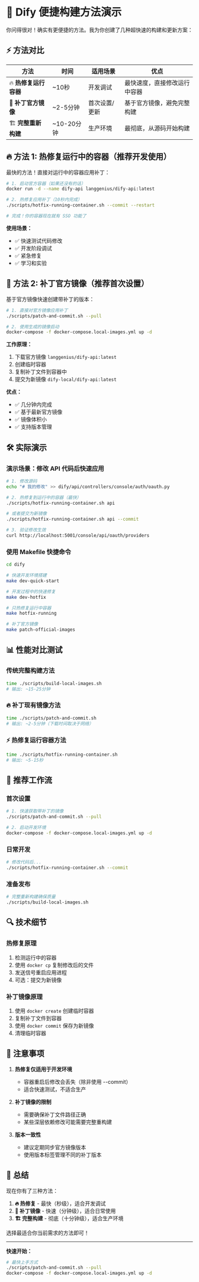 # 🚀 Dify 便捷构建方法演示

你问得很对！确实有更便捷的方法。我为你创建了几种超快速的构建和更新方案：

## ⚡ 方法对比

| 方法 | 时间 | 适用场景 | 优点 |
|------|------|---------|------|
| 🔥 **热修复运行容器** | ~10秒 | 开发调试 | 最快速度，直接修改运行中容器 |
| 🎯 **补丁官方镜像** | ~2-5分钟 | 首次设置/更新 | 基于官方镜像，避免完整构建 |
| 🏗️ **完整重新构建** | ~10-20分钟 | 生产环境 | 最彻底，从源码开始构建 |

## 🔥 方法 1: 热修复运行中的容器（推荐开发使用）

最快的方法！直接对运行中的容器应用补丁：

```bash
# 1. 启动官方容器（如果还没有的话）
docker run -d --name dify-api langgenius/dify-api:latest

# 2. 热修复应用补丁（10秒内完成）
./scripts/hotfix-running-container.sh --commit --restart

# 完成！你的容器现在就有 SSO 功能了
```

**使用场景：**
- ✅ 快速测试代码修改
- ✅ 开发阶段调试
- ✅ 紧急修复
- ✅ 学习和实验

## 🎯 方法 2: 补丁官方镜像（推荐首次设置）

基于官方镜像快速创建带补丁的版本：

```bash
# 1. 直接对官方镜像应用补丁
./scripts/patch-and-commit.sh --pull

# 2. 使用生成的镜像启动
docker-compose -f docker-compose.local-images.yml up -d
```

**工作原理：**
1. 下载官方镜像 `langgenius/dify-api:latest`
2. 创建临时容器
3. 复制补丁文件到容器中
4. 提交为新镜像 `dify-local/dify-api:latest`

**优点：**
- ✅ 几分钟内完成
- ✅ 基于最新官方镜像
- ✅ 镜像体积小
- ✅ 支持版本管理

## 🛠️ 实际演示

### 演示场景：修改 API 代码后快速应用

```bash
# 1. 修改源码
echo "# 我的修改" >> dify/api/controllers/console/auth/oauth.py

# 2. 热修复到运行中的容器（最快）
./scripts/hotfix-running-container.sh api

# 或者提交为新镜像
./scripts/hotfix-running-container.sh api --commit

# 3. 验证修改生效
curl http://localhost:5001/console/api/oauth/providers
```

### 使用 Makefile 快捷命令

```bash
cd dify

# 快速开发环境搭建
make dev-quick-start

# 开发过程中的快速修复
make dev-hotfix

# 只热修复运行中容器
make hotfix-running

# 补丁官方镜像
make patch-official-images
```

## 📊 性能对比测试

### 传统完整构建方法
```bash
time ./scripts/build-local-images.sh
# 输出: ~15-25分钟
```

### 🔥 补丁现有镜像方法
```bash
time ./scripts/patch-and-commit.sh
# 输出: ~2-5分钟（下载时间取决于网络）
```

### ⚡ 热修复运行容器方法
```bash
time ./scripts/hotfix-running-container.sh
# 输出: ~5-15秒
```

## 🎯 推荐工作流

### 首次设置
```bash
# 1. 快速获取带补丁的镜像
./scripts/patch-and-commit.sh --pull

# 2. 启动开发环境
docker-compose -f docker-compose.local-images.yml up -d
```

### 日常开发
```bash
# 修改代码后...
./scripts/hotfix-running-container.sh --commit
```

### 准备发布
```bash
# 完整重新构建确保质量
./scripts/build-local-images.sh
```

## 🔍 技术细节

### 热修复原理
1. 检测运行中的容器
2. 使用 `docker cp` 复制修改后的文件
3. 发送信号重启应用进程
4. 可选：提交为新镜像

### 补丁镜像原理
1. 使用 `docker create` 创建临时容器
2. 复制补丁文件到容器
3. 使用 `docker commit` 保存为新镜像
4. 清理临时容器

## 🚨 注意事项

1. **热修复仅适用于开发环境**
   - 容器重启后修改会丢失（除非使用 --commit）
   - 适合快速测试，不适合生产

2. **补丁镜像的限制**
   - 需要确保补丁文件路径正确
   - 某些深层依赖修改可能需要完整重构建

3. **版本一致性**
   - 建议定期同步官方镜像版本
   - 使用版本标签管理不同的补丁版本

## 🎉 总结

现在你有了三种方法：

1. **🔥 热修复** - 最快（秒级），适合开发调试
2. **🎯 补丁镜像** - 快速（分钟级），适合日常使用  
3. **🏗️ 完整构建** - 彻底（十分钟级），适合生产环境

选择最适合你当前需求的方法即可！

---

**快速开始：**
```bash
# 最快上手方式
./scripts/patch-and-commit.sh --pull
docker-compose -f docker-compose.local-images.yml up -d
```

